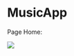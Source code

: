 # MusicApp

Page Home:

<img src="https://cdn.discordapp.com/attachments/701489669673844887/1119362476404916346/image.png"/>
